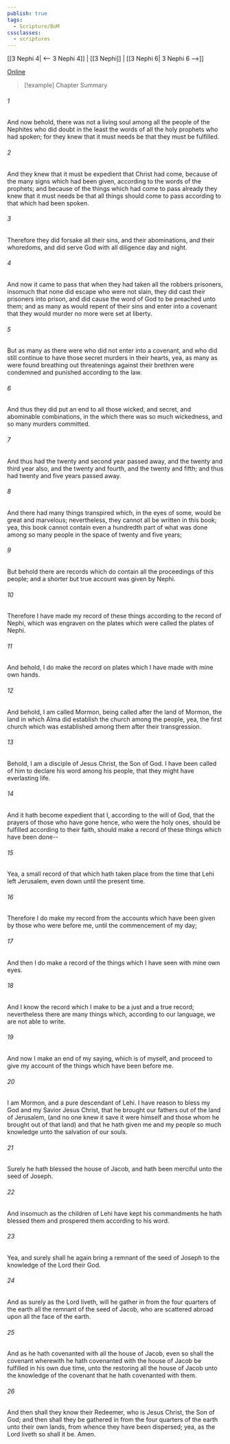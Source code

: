 ```yaml
---
publish: true
tags:
  - Scripture/BoM
cssclasses:
  - scriptures
---
```

[[3 Nephi 4| <-- 3 Nephi 4]] | [[3 Nephi]] | [[3 Nephi 6| 3 Nephi 6 -->]]

[Online](https://churchofjesuschrist.org/study/scriptures/bofm/3-ne/5?lang=eng)

>[!example] Chapter Summary
>
###### 1
And now behold, there was not a living soul among all the people of the Nephites who did doubt in the least the words of all the holy prophets who had spoken; for they knew that it must needs be that they must be fulfilled.
###### 2
And they knew that it must be expedient that Christ had come, because of the many signs which had been given, according to the words of the prophets; and because of the things which had come to pass already they knew that it must needs be that all things should come to pass according to that which had been spoken.
###### 3
Therefore they did forsake all their sins, and their abominations, and their whoredoms, and did serve God with all diligence day and night.
###### 4
And now it came to pass that when they had taken all the robbers prisoners, insomuch that none did escape who were not slain, they did cast their prisoners into prison, and did cause the word of God to be preached unto them; and as many as would repent of their sins and enter into a covenant that they would murder no more were set at liberty.
###### 5
But as many as there were who did not enter into a covenant, and who did still continue to have those secret murders in their hearts, yea, as many as were found breathing out threatenings against their brethren were condemned and punished according to the law.
###### 6
And thus they did put an end to all those wicked, and secret, and abominable combinations, in the which there was so much wickedness, and so many murders committed.
###### 7
And thus had the twenty and second year passed away, and the twenty and third year also, and the twenty and fourth, and the twenty and fifth; and thus had twenty and five years passed away.
###### 8
And there had many things transpired which, in the eyes of some, would be great and marvelous; nevertheless, they cannot all be written in this book; yea, this book cannot contain even a hundredth part of what was done among so many people in the space of twenty and five years;
###### 9
But behold there are records which do contain all the proceedings of this people; and a shorter but true account was given by Nephi.
###### 10
Therefore I have made my record of these things according to the record of Nephi, which was engraven on the plates which were called the plates of Nephi.
###### 11
And behold, I do make the record on plates which I have made with mine own hands.
###### 12
And behold, I am called Mormon, being called after the land of Mormon, the land in which Alma did establish the church among the people, yea, the first church which was established among them after their transgression.
###### 13
Behold, I am a disciple of Jesus Christ, the Son of God. I have been called of him to declare his word among his people, that they might have everlasting life.
###### 14
And it hath become expedient that I, according to the will of God, that the prayers of those who have gone hence, who were the holy ones, should be fulfilled according to their faith, should make a record of these things which have been done--
###### 15
Yea, a small record of that which hath taken place from the time that Lehi left Jerusalem, even down until the present time.
###### 16
Therefore I do make my record from the accounts which have been given by those who were before me, until the commencement of my day;
###### 17
And then I do make a record of the things which I have seen with mine own eyes.
###### 18
And I know the record which I make to be a just and a true record; nevertheless there are many things which, according to our language, we are not able to write.
###### 19
And now I make an end of my saying, which is of myself, and proceed to give my account of the things which have been before me.
###### 20
I am Mormon, and a pure descendant of Lehi. I have reason to bless my God and my Savior Jesus Christ, that he brought our fathers out of the land of Jerusalem, (and no one knew it save it were himself and those whom he brought out of that land) and that he hath given me and my people so much knowledge unto the salvation of our souls.
###### 21
Surely he hath blessed the house of Jacob, and hath been merciful unto the seed of Joseph.
###### 22
And insomuch as the children of Lehi have kept his commandments he hath blessed them and prospered them according to his word.
###### 23
Yea, and surely shall he again bring a remnant of the seed of Joseph to the knowledge of the Lord their God.
###### 24
And as surely as the Lord liveth, will he gather in from the four quarters of the earth all the remnant of the seed of Jacob, who are scattered abroad upon all the face of the earth.
###### 25
And as he hath covenanted with all the house of Jacob, even so shall the covenant wherewith he hath covenanted with the house of Jacob be fulfilled in his own due time, unto the restoring all the house of Jacob unto the knowledge of the covenant that he hath covenanted with them.
###### 26
And then shall they know their Redeemer, who is Jesus Christ, the Son of God; and then shall they be gathered in from the four quarters of the earth unto their own lands, from whence they have been dispersed; yea, as the Lord liveth so shall it be. Amen.



